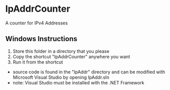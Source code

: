 # IpAddrCounter
A counter for IPv4 Addresses


## Windows Instructions
1. Store this folder in a directory that you please
2. Copy the shortcut "IpAddrCounter" anywhere you want
3. Run it from the shortcut

 - source code is found in the "IpAddr" directory and can be modified with Microsoft Visual Studio by opening IpAddr.sln
 - note: Visual Studio must be installed with the .NET Framework